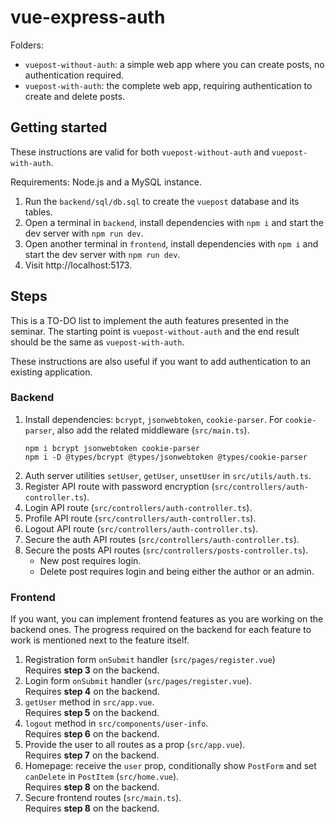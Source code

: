 # vue-express-auth

Folders:
- `vuepost-without-auth`: a simple web app where you can create posts, no authentication required.
- `vuepost-with-auth`: the complete web app, requiring authentication to create and delete posts.

## Getting started

These instructions are valid for both `vuepost-without-auth` and `vuepost-with-auth`.

Requirements: Node.js and a MySQL instance.

1. Run the `backend/sql/db.sql` to create the `vuepost` database and its tables.
2. Open a terminal in `backend`, install dependencies with `npm i` and start the dev server with `npm run dev`.
3. Open another terminal in `frontend`, install dependencies with `npm i` and start the dev server with `npm run dev`.
4. Visit http://localhost:5173.

## Steps

This is a TO-DO list to implement the auth features presented in the seminar. The starting point is `vuepost-without-auth` and the end result should be the same as `vuepost-with-auth`.

These instructions are also useful if you want to add authentication to an existing application.

### Backend

1. Install dependencies: `bcrypt`, `jsonwebtoken`, `cookie-parser`. For `cookie-parser`, also add the related middleware (`src/main.ts`).
    ```
    npm i bcrypt jsonwebtoken cookie-parser
    npm i -D @types/bcrypt @types/jsonwebtoken @types/cookie-parser
    ```
2. Auth server utilities `setUser`, `getUser`, `unsetUser` in `src/utils/auth.ts`.
3. Register API route with password encryption (`src/controllers/auth-controller.ts`).
4. Login API route (`src/controllers/auth-controller.ts`).
5. Profile API route (`src/controllers/auth-controller.ts`).
6. Logout API route (`src/controllers/auth-controller.ts`).
7. Secure the auth API routes (`src/controllers/auth-controller.ts`).
8. Secure the posts API routes (`src/controllers/posts-controller.ts`).
    - New post requires login.
    - Delete post requires login and being either the author or an admin.

### Frontend

If you want, you can implement frontend features as you are working on the backend ones. The progress required on the backend for each feature to work is mentioned next to the feature itself.

1. Registration form `onSubmit` handler (`src/pages/register.vue`)\
   Requires **step 3** on the backend.
2. Login form `onSubmit` handler (`src/pages/register.vue`).\
   Requires **step 4** on the backend.
3. `getUser` method in `src/app.vue`.\
   Requires **step 5** on the backend.
4. `logout` method in `src/components/user-info`.\
   Requires **step 6** on the backend.
5. Provide the user to all routes as a prop (`src/app.vue`).\
   Requires **step 7** on the backend.
6. Homepage: receive the `user` prop, conditionally show `PostForm` and set `canDelete` in `PostItem` (`src/home.vue`).\
   Requires **step 8** on the backend.
7. Secure frontend routes (`src/main.ts`).\
   Requires **step 8** on the backend.
